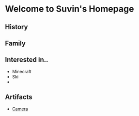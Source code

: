 # Welcome to Suvin's Homepage

## History

## Family

## Interested in..

- Minecraft
- Ski
- 

## Artifacts
- [Camera](NKG/Klasse7/Kamera.html)

